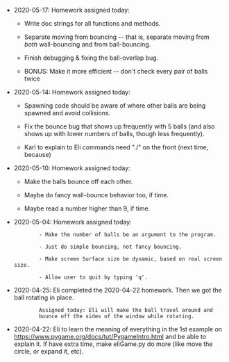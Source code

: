 * 2020-05-17: Homework assigned today:

  - Write doc strings for all functions and methods.

  - Separate moving from bouncing -- that is, separate moving from
    *both* wall-bouncing and from ball-bouncing.

  - Finish debugging & fixing the ball-overlap bug.

  - BONUS: Make it more efficient -- don't check every pair of balls twice

* 2020-05-14: Homework assigned today:

  - Spawning code should be aware of where other balls are being
    spawned and avoid collisions.

  - Fix the bounce bug that shows up frequently with 5 balls
    (and also shows up with lower numbers of balls, though
    less frequently).

  - Karl to explain to Eli commands need "./" on the front
    (next time, because)

* 2020-05-10: Homework assigned today:

  - Make the balls bounce off each other.

  - Maybe do fancy wall-bounce behavior too, if time.

  - Maybe read a number higher than 9, if time.

* 2020-05-04: Homework assigned today:

              - Make the number of balls be an argument to the program.

              - Just do simple bouncing, not fancy bouncing.

              - Make screen Surface size be dynamic, based on real screen size.

              - Allow user to quit by typing 'q'.

* 2020-04-25: Eli completed the 2020-04-22 homework.
              Then we got the ball rotating in place.

              Assigned today: Eli will make the ball travel around and
              bounce off the sides of the window while rotating.

* 2020-04-22: Eli to learn the meaning of everything in the 1st example
              on https://www.pygame.org/docs/tut/PygameIntro.html and be
              able to explain it.  If have extra time, make eliGame.py
              do more (like move the circle, or expand it, etc).
